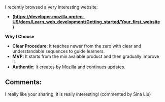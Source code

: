 <Little Project>

I recently browsed a very interesting website:
- **(https://developer.mozilla.org/en-US/docs/Learn_web_development/Getting_started/Your_first_website)**

**Why I Choose**
- **Clear Procedure**: It teaches newer from the zero with clear and understandable sequences to guide learners.
- **MVP**: It starts from the min avaiable product and then gradually improve it.
- **Authentic**: It creates by Mozilla and continues updates.

## Comments:
I really like your sharing, it is really interesting! (commented by Sina Liu)



